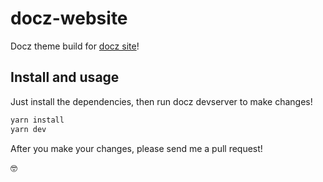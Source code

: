 # docz-website

Docz theme build for [docz site](http://docz.site)!

## Install and usage

Just install the dependencies, then run docz devserver to make changes!

```bash
yarn install
yarn dev
```

After you make your changes, please send me a pull request!

🤓
